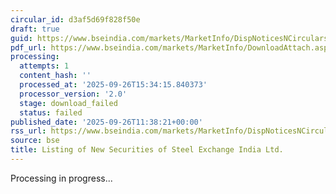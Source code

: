 ```yaml
---
circular_id: d3af5d69f828f50e
draft: true
guid: https://www.bseindia.com/markets/MarketInfo/DispNoticesNCirculars.aspx?Noticeid={86A0D8A1-B881-4DB4-98E4-AA2BFFB78565}&noticeno=20250926-30&dt=09/26/2025&icount=30&totcount=73&flag=0
pdf_url: https://www.bseindia.com/markets/MarketInfo/DownloadAttach.aspx?id=20250926-30&attachedId=
processing:
  attempts: 1
  content_hash: ''
  processed_at: '2025-09-26T15:34:15.840373'
  processor_version: '2.0'
  stage: download_failed
  status: failed
published_date: '2025-09-26T11:38:21+00:00'
rss_url: https://www.bseindia.com/markets/MarketInfo/DispNoticesNCirculars.aspx?Noticeid={86A0D8A1-B881-4DB4-98E4-AA2BFFB78565}&noticeno=20250926-30&dt=09/26/2025&icount=30&totcount=73&flag=0
source: bse
title: Listing of New Securities of Steel Exchange India Ltd.
---
```


Processing in progress...